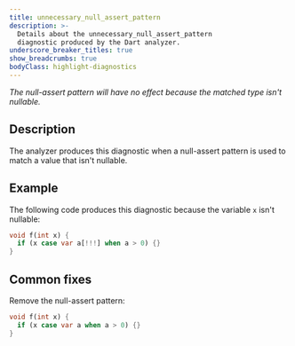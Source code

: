 ```yaml
---
title: unnecessary_null_assert_pattern
description: >-
  Details about the unnecessary_null_assert_pattern
  diagnostic produced by the Dart analyzer.
underscore_breaker_titles: true
show_breadcrumbs: true
bodyClass: highlight-diagnostics
---
```


_The null-assert pattern will have no effect because the matched type isn't nullable._

## Description

The analyzer produces this diagnostic when a null-assert pattern is used
to match a value that isn't nullable.

## Example

The following code produces this diagnostic because the variable `x` isn't
nullable:

```dart
void f(int x) {
  if (x case var a[!!!] when a > 0) {}
}
```

## Common fixes

Remove the null-assert pattern:

```dart
void f(int x) {
  if (x case var a when a > 0) {}
}
```
